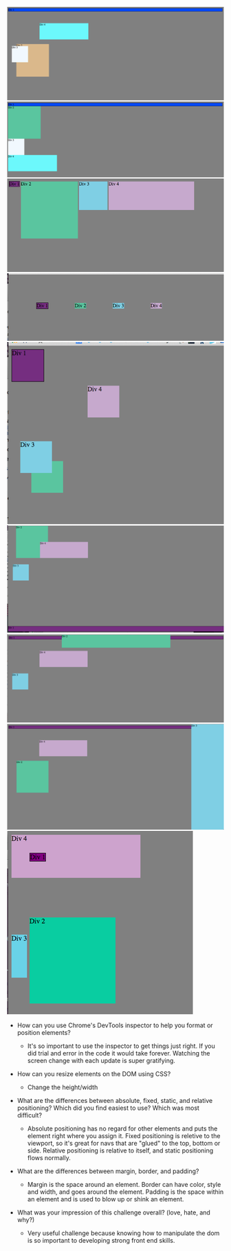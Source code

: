 ![1](/week-3/chrome-devtools/imgs/1.png)
![2](/week-3/chrome-devtools/imgs/2.png)
![3](/week-3/chrome-devtools/imgs/3.png)
![4](/week-3/chrome-devtools/imgs/4.png)
![5](/week-3/chrome-devtools/imgs/5.png)
![6](/week-3/chrome-devtools/imgs/6.png)
![7](/week-3/chrome-devtools/imgs/7.png)
![8](/week-3/chrome-devtools/imgs/8.png)
![9](/week-3/chrome-devtools/imgs/9.png)

- How can you use Chrome's DevTools inspector to help you format or position elements?
  - It's so important to use the inspector to get things just right. If you did trial and error in the code it would take forever. Watching the screen change with each update is super gratifying.

- How can you resize elements on the DOM using CSS?
  - Change the height/width
- What are the differences between absolute, fixed, static, and relative positioning? Which did you find easiest to use? Which was most difficult?
  - Absolute positioning has no regard for other elements and puts the element right where you assign it. Fixed positioning is reletive to the viewport, so it's great for navs that are "glued" to the top, bottom or side. Relative positioning is relative to itself, and static positioning flows normally.

- What are the differences between margin, border, and padding?
  - Margin is the space around an element. Border can have color, style and width, and goes around the element. Padding is the space within an element and is used to blow up or shink an element.

- What was your impression of this challenge overall? (love, hate, and why?)
  - Very useful challenge because knowing how to manipulate the dom is so important to developing strong front end skills.